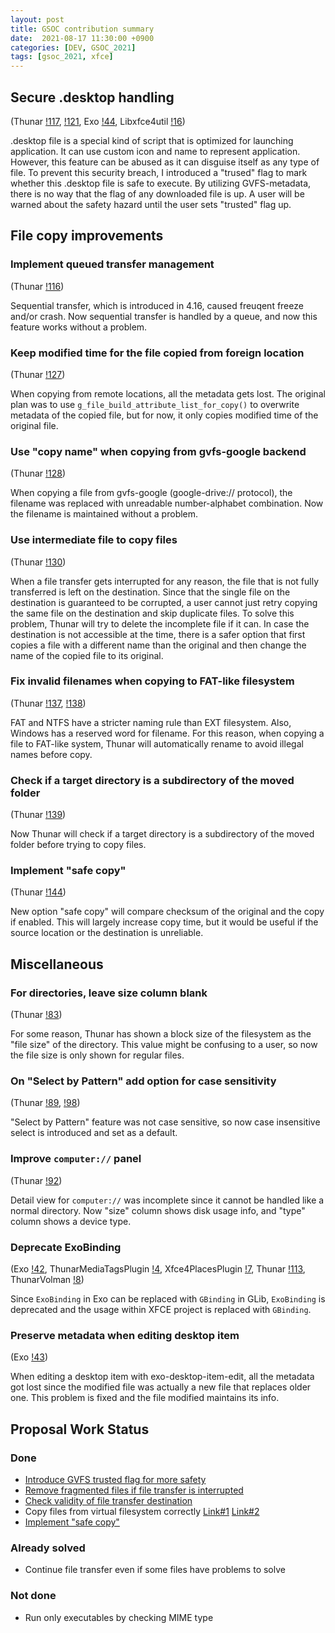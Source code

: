 ```yaml
---
layout: post
title: GSOC contribution summary
date:  2021-08-17 11:30:00 +0900
categories: [DEV, GSOC_2021]
tags: [gsoc_2021, xfce]
---
```


## Secure .desktop handling <a name="desktop"></a>

(Thunar
[!117](https://gitlab.xfce.org/xfce/thunar/-/merge_requests/117),
[!121](https://gitlab.xfce.org/xfce/thunar/-/merge_requests/121),
Exo
[!44](https://gitlab.xfce.org/xfce/exo/-/merge_requests/44),
Libxfce4util
[!16](https://gitlab.xfce.org/xfce/libxfce4util/-/merge_requests/16))

.desktop file is a special kind of script that is optimized for launching application. It can use custom icon and name to represent application. However, this feature can be abused as it can disguise itself as any type of file. To prevent this security breach, I introduced a "trused" flag to mark whether this .desktop file is safe to execute. By utilizing GVFS-metadata, there is no way that the flag of any downloaded file is up. A user will be warned about the safety hazard until the user sets "trusted" flag up.

## File copy improvements

### Implement queued transfer management

(Thunar
[!116](https://gitlab.xfce.org/xfce/thunar/-/merge_requests/116))

Sequential transfer, which is introduced in 4.16, caused freuqent freeze and/or crash. Now sequential transfer is handled by a queue, and now this feature works without a problem.

### Keep modified time for the file copied from foreign location <a name="metadata"></a>

(Thunar
[!127](https://gitlab.xfce.org/xfce/thunar/-/merge_requests/127))

When copying from remote locations, all the metadata gets lost. The original plan was to use `g_file_build_attribute_list_for_copy()` to overwrite metadata of the copied file, but for now, it only copies modified time of the original file.

### Use "copy name" when copying from gvfs-google backend <a name="gvfsgoogle"></a>

(Thunar
[!128](https://gitlab.xfce.org/xfce/thunar/-/merge_requests/128))

When copying a file from gvfs-google (google-drive:// protocol), the filename was replaced with unreadable number-alphabet combination. Now the filename is maintained without a problem.

### Use intermediate file to copy files <a name="frag"></a>

(Thunar
[!130](https://gitlab.xfce.org/xfce/thunar/-/merge_requests/130))

When a file transfer gets interrupted for any reason, the file that is not fully transferred is left on the destination. Since that the single file on the destination is guaranteed to be corrupted, a user cannot just retry copying the same file on the destination and skip duplicate files. To solve this problem, Thunar will try to delete the incomplete file if it can. In case the destination is not accessible at the time, there is a safer option that first copies a file with a different name than the original and then change the name of the copied file to its original.

### Fix invalid filenames when copying to FAT-like filesystem

(Thunar
[!137](https://gitlab.xfce.org/xfce/thunar/-/merge_requests/137),
[!138](https://gitlab.xfce.org/xfce/thunar/-/merge_requests/138))

FAT and NTFS have a stricter naming rule than EXT filesystem. Also, Windows has a reserved word for filename. For this reason, when copying a file to FAT-like system, Thunar will automatically rename to avoid illegal names before copy.

### Check if a target directory is a subdirectory of the moved folder

(Thunar
[!139](https://gitlab.xfce.org/xfce/thunar/-/merge_requests/139))

Now Thunar will check if a target directory is a subdirectory of the moved folder before trying to copy files.  <a name="valid"></a>

### Implement "safe copy" <a name="safecopy"></a>

(Thunar
[!144](https://gitlab.xfce.org/xfce/thunar/-/merge_requests/144))

New option "safe copy" will compare checksum of the original and the copy if enabled. This will largely increase copy time, but it would be useful if the source location or the destination is unreliable.



## Miscellaneous

### For directories, leave size column blank

(Thunar
[!83](https://gitlab.xfce.org/xfce/thunar/-/merge_requests/83))

For some reason, Thunar has shown a block size of the filesystem as the "file size" of the directory. This value might be confusing to a user, so now the file size is only shown for regular files.

### On "Select by Pattern" add option for case sensitivity

(Thunar
[!89](https://gitlab.xfce.org/xfce/thunar/-/merge_requests/89),
[!98](https://gitlab.xfce.org/xfce/thunar/-/merge_requests/98))

"Select by Pattern" feature was not case sensitive, so now case insensitive select is introduced and set as a default.

### Improve `computer://` panel

(Thunar
[!92](https://gitlab.xfce.org/xfce/thunar/-/merge_requests/92))

Detail view for `computer://` was incomplete since it cannot be handled like a normal directory. Now "size" column shows disk usage info, and "type" column shows a device type.

### Deprecate ExoBinding

(Exo
[!42](https://gitlab.xfce.org/xfce/exo/-/merge_requests/42),
ThunarMediaTagsPlugin
[!4](https://gitlab.xfce.org/thunar-plugins/thunar-media-tags-plugin/-/merge_requests/4),
Xfce4PlacesPlugin
[!7](https://gitlab.xfce.org/panel-plugins/xfce4-places-plugin/-/merge_requests/7),
Thunar
[!113](https://gitlab.xfce.org/xfce/thunar/-/merge_requests/113),
ThunarVolman
[!8](https://gitlab.xfce.org/xfce/thunar-volman/-/merge_requests/8))

Since `ExoBinding` in Exo can be replaced with `GBinding` in GLib, `ExoBinding` is deprecated and the usage within XFCE project is replaced with `GBinding`.

### Preserve metadata when editing desktop item
(Exo
[!43](https://gitlab.xfce.org/xfce/exo/-/merge_requests/43))

When editing a desktop item with exo-desktop-item-edit, all the metadata got lost since the modified file was actually a new file that replaces older one. This problem is fixed and the file modified maintains its info.



## Proposal Work Status

### Done

* [Introduce GVFS trusted flag for more safety](#desktop)
* [Remove fragmented files if file transfer is interrupted](#frag)
* [Check validity of file transfer destination](#valid)
* Copy files from virtual filesystem correctly [Link#1](#gvfsgoogle) [Link#2](#metadata)
* [Implement "safe copy"](#safecopy)

### Already solved

* Continue file transfer even if some files have problems to solve

### Not done

* Run only executables by checking MIME type
